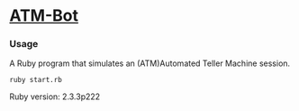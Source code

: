 # [ATM-Bot](https://github.com/v3rba)
### Usage
A Ruby program that simulates an (ATM)Automated Teller Machine session.

```
ruby start.rb
```  

Ruby version: 2.3.3p222
